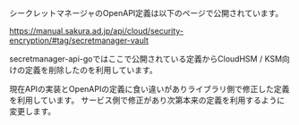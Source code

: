 シークレットマネージャのOpenAPI定義は以下のページで公開されています。

https://manual.sakura.ad.jp/api/cloud/security-encryption/#tag/secretmanager-vault

secretmanager-api-goではここで公開されている定義からCloudHSM / KSM向けの定義を削除したのを利用しています。

現在APIの実装とOpenAPIの定義に食い違いがありライブラリ側で修正した定義を利用しています。
サービス側で修正があり次第本来の定義を利用するように変更します。